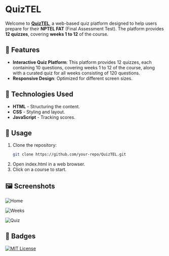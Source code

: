# QuizTEL

Welcome to **[QuizTEL](https://quiztel.vercel.app/)**, a web-based quiz platform designed to help users prepare for their **NPTEL FAT** (Final Assessment Test). The platform provides **12 quizzes**, covering **weeks 1 to 12** of the course.


## 📜 Features

- **Interactive Quiz Platform**:  This platform provides 12 quizzes, each containing 10 questions, covering weeks 1 to
12 of the course, along with a curated quiz for all weeks consisting of 120 questions.
- **Responsive Design**: Optimized for different screen sizes.

## 🎨 Technologies Used

- **HTML** - Structuring the content.
- **CSS** - Styling and layout.
- **JavaScript** - Tracking scores.

## 📌 Usage

1. Clone the repository:
   ```sh
   git clone https://github.com/your-repo/QuizTEL.git
2. Open index.html in a web browser.
3. Click on a course to start.


## 🖼️ Screenshots
![Home](./Assets/Home.png)

![Weeks](./Assets/Weeks.png)

![Quiz](./Assets/Quiz.png)

## 📖 Badges
[![MIT License](https://img.shields.io/badge/License-MIT-green.svg)](https://choosealicense.com/licenses/mit/)
